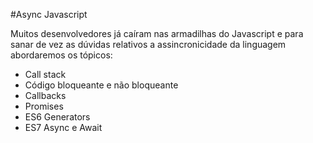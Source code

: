 #Async Javascript

Muitos desenvolvedores já caíram nas armadilhas do Javascript e para sanar de vez as dúvidas relativos a assincronicidade da linguagem abordaremos os tópicos:
* Call stack
* Código bloqueante e não bloqueante
* Callbacks
* Promises
* ES6 Generators
* ES7 Async e Await
